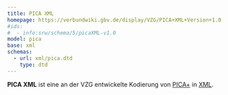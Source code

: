```yaml
---
title: PICA XML
homepage: https://verbundwiki.gbv.de/display/VZG/PICA+XML+Version+1.0
#ids:
#  - info:srw/schema/5/picaXML-v1.0
model: pica
base: xml
schemas:
  - url: xml/pica.dtd
    type: dtd
---
```


**PICA XML** ist eine an der VZG entwickelte Kodierung von [PICA+](../pica) in [XML](../xml).
